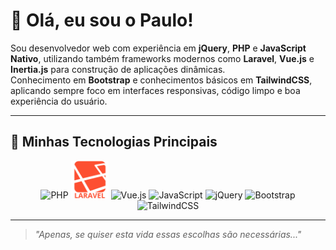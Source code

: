# 👋 Olá, eu sou o Paulo!

Sou desenvolvedor web com experiência em **jQuery**, **PHP** e **JavaScript Nativo**, utilizando também frameworks modernos como **Laravel**, **Vue.js** e **Inertia.js** para construção de aplicações dinâmicas.  
Conhecimento em **Bootstrap** e conhecimentos básicos em **TailwindCSS**, aplicando sempre foco em interfaces responsivas, código limpo e boa experiência do usuário.

---

## 🚀 Minhas Tecnologias Principais

<p align="center">
  <!-- PHP -->
  <img src="https://cdn.jsdelivr.net/gh/devicons/devicon/icons/php/php-original.svg" width="60" alt="PHP"/>

  <!-- Laravel (imagem alternativa) -->
  <img src="https://raw.githubusercontent.com/devicons/devicon/master/icons/laravel/laravel-plain-wordmark.svg" width="60" alt="Laravel"/>

  <!-- Vue.js -->
  <img src="https://cdn.jsdelivr.net/gh/devicons/devicon/icons/vuejs/vuejs-original.svg" width="60" alt="Vue.js"/>

  <!-- JavaScript -->
  <img src="https://cdn.jsdelivr.net/gh/devicons/devicon/icons/javascript/javascript-original.svg" width="60" alt="JavaScript"/>

  <!-- jQuery -->
  <img src="https://cdn.jsdelivr.net/gh/devicons/devicon/icons/jquery/jquery-original.svg" width="60" alt="jQuery"/>

  <!-- Bootstrap -->
  <img src="https://cdn.jsdelivr.net/gh/devicons/devicon/icons/bootstrap/bootstrap-original.svg" width="60" alt="Bootstrap"/>

  <!-- TailwindCSS (imagem alternativa) -->
  <img src="https://www.vectorlogo.zone/logos/tailwindcss/tailwindcss-icon.svg" width="60" alt="TailwindCSS"/>
</p>

---

> *"Apenas, se quiser esta vida essas escolhas são necessárias..."*
